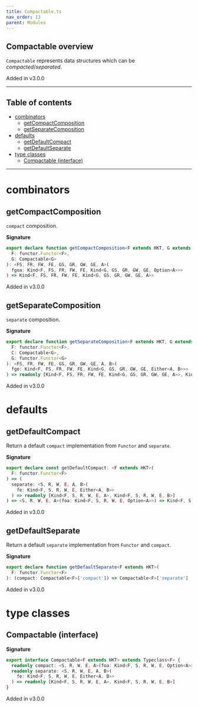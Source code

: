 ```yaml
---
title: Compactable.ts
nav_order: 13
parent: Modules
---
```


## Compactable overview

`Compactable` represents data structures which can be _compacted_/_separated_.

Added in v3.0.0

---

<h2 class="text-delta">Table of contents</h2>

- [combinators](#combinators)
  - [getCompactComposition](#getcompactcomposition)
  - [getSeparateComposition](#getseparatecomposition)
- [defaults](#defaults)
  - [getDefaultCompact](#getdefaultcompact)
  - [getDefaultSeparate](#getdefaultseparate)
- [type classes](#type-classes)
  - [Compactable (interface)](#compactable-interface)

---

# combinators

## getCompactComposition

`compact` composition.

**Signature**

```ts
export declare function getCompactComposition<F extends HKT, G extends HKT>(
  F: functor.Functor<F>,
  G: Compactable<G>
): <FS, FR, FW, FE, GS, GR, GW, GE, A>(
  fgoa: Kind<F, FS, FR, FW, FE, Kind<G, GS, GR, GW, GE, Option<A>>>
) => Kind<F, FS, FR, FW, FE, Kind<G, GS, GR, GW, GE, A>>
```

Added in v3.0.0

## getSeparateComposition

`separate` composition.

**Signature**

```ts
export declare function getSeparateComposition<F extends HKT, G extends HKT>(
  F: functor.Functor<F>,
  C: Compactable<G>,
  G: functor.Functor<G>
): <FS, FR, FW, FE, GS, GR, GW, GE, A, B>(
  fge: Kind<F, FS, FR, FW, FE, Kind<G, GS, GR, GW, GE, Either<A, B>>>
) => readonly [Kind<F, FS, FR, FW, FE, Kind<G, GS, GR, GW, GE, A>>, Kind<F, FS, FR, FW, FE, Kind<G, GS, GR, GW, GE, B>>]
```

Added in v3.0.0

# defaults

## getDefaultCompact

Return a default `compact` implementation from `Functor` and `separate`.

**Signature**

```ts
export declare const getDefaultCompact: <F extends HKT>(
  F: functor.Functor<F>
) => (
  separate: <S, R, W, E, A, B>(
    fe: Kind<F, S, R, W, E, Either<A, B>>
  ) => readonly [Kind<F, S, R, W, E, A>, Kind<F, S, R, W, E, B>]
) => <S, R, W, E, A>(foa: Kind<F, S, R, W, E, Option<A>>) => Kind<F, S, R, W, E, A>
```

Added in v3.0.0

## getDefaultSeparate

Return a default `separate` implementation from `Functor` and `compact`.

**Signature**

```ts
export declare function getDefaultSeparate<F extends HKT>(
  F: functor.Functor<F>
): (compact: Compactable<F>['compact']) => Compactable<F>['separate']
```

Added in v3.0.0

# type classes

## Compactable (interface)

**Signature**

```ts
export interface Compactable<F extends HKT> extends Typeclass<F> {
  readonly compact: <S, R, W, E, A>(foa: Kind<F, S, R, W, E, Option<A>>) => Kind<F, S, R, W, E, A>
  readonly separate: <S, R, W, E, A, B>(
    fe: Kind<F, S, R, W, E, Either<A, B>>
  ) => readonly [Kind<F, S, R, W, E, A>, Kind<F, S, R, W, E, B>]
}
```

Added in v3.0.0

